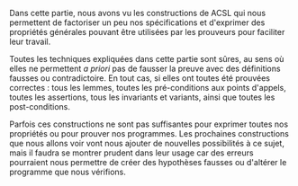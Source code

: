 Dans cette partie, nous avons vu les constructions de ACSL qui nous permettent 
de factoriser un peu nos spécifications et d'exprimer des propriétés générales 
pouvant être utilisées par les prouveurs pour faciliter leur travail.

Toutes les techniques expliquées dans cette partie sont sûres, au sens où 
elles ne permettent *a priori* pas de fausser la preuve avec des définitions 
fausses ou contradictoire. En tout cas, si elles ont toutes été prouvées 
correctes : tous les lemmes, toutes les pré-conditions aux points d'appels, 
toutes les assertions, tous les invariants et variants, ainsi que toutes les 
post-conditions.

Parfois ces constructions ne sont pas suffisantes pour exprimer toutes nos 
propriétés ou pour prouver nos programmes. Les prochaines constructions que nous
allons voir vont nous ajouter de nouvelles possibilités à ce sujet, mais il 
faudra se montrer prudent dans leur usage car des erreurs pourraient nous 
permettre de créer des hypothèses fausses ou d'altérer le programme que nous 
vérifions.